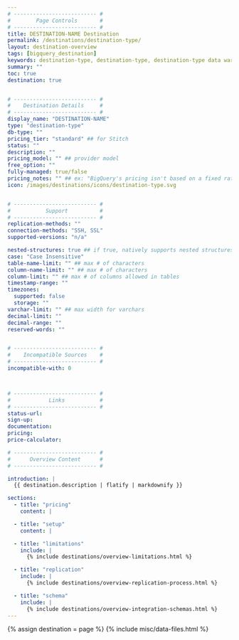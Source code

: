 ```yaml
---
# -------------------------- #
#        Page Controls       #
# -------------------------- #
title: DESTINATION-NAME Destination
permalink: /destinations/destination-type/
layout: destination-overview
tags: [bigquery_destination]
keywords: destination-type, destination-type, destination-type data warehouse, destination-type etl, etl to destination-type
summary: ""
toc: true
destination: true


# -------------------------- #
#    Destination Details     #
# -------------------------- #
display_name: "DESTINATION-NAME"
type: "destination-type"
db-type: ""
pricing_tier: "standard" ## for Stitch
status: ""
description: ""
pricing_model: "" ## provider model
free_option: ""
fully-managed: true/false
pricing_notes: "" ## ex: "BigQuery's pricing isn't based on a fixed rate, meaning your bill can vary over time."
icon: /images/destinations/icons/destination-type.svg


# -------------------------- #
#           Support          #
# -------------------------- #
replication-methods: ""
connection-methods: "SSH, SSL"
supported-versions: "n/a"

nested-structures: true ## if true, natively supports nested structures
case: "Case Insensitive"
table-name-limit: "" ## max # of characters
column-name-limit: "" ## max # of characters
column-limit: "" ## max # of columns allowed in tables
timestamp-range: ""
timezones:
  supported: false
  storage: ""
varchar-limit: "" ## max width for varchars
decimal-limit: ""
decimal-range: ""
reserved-words: ""


# -------------------------- #
#    Incompatible Sources    #
# -------------------------- #
incompatible-with: 0



# -------------------------- #
#            Links           #
# -------------------------- #
status-url: 
sign-up: 
documentation: 
pricing: 
price-calculator: 

# -------------------------- #
#      Overview Content      #
# -------------------------- #

introduction: |
  {{ destination.description | flatify | markdownify }}

sections:
  - title: "pricing"
    content: |

  - title: "setup"
    content: |

  - title: "limitations"
    include: |
      {% include destinations/overview-limitations.html %}

  - title: "replication"
    include: |
      {% include destinations/overview-replication-process.html %}

  - title: "schema"
    include: |
      {% include destinations/overview-integration-schemas.html %}
---
```

{% assign destination = page %}
{% include misc/data-files.html %}